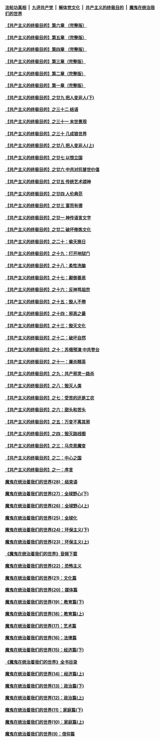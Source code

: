 

####  [法轮功真相](../../../../basic/blob/master/README.md?t=05190102) &nbsp;|&nbsp; [九评共产党](../../../../9ping.md/blob/master/README.md?t=05190102) &nbsp;|&nbsp; [解体党文化](../../../../jtdwh.md/blob/master/README.md?t=05190102)  &nbsp;|&nbsp; [共产主义的终极目的](../../../../gczydzjmd.md/blob/master/README.md?t=05190102) &nbsp;|&nbsp; [魔鬼在统治我们的世界](../../../../mgztzwmdsj.md/blob/master/README.md?t=05190102) 

#### [【共产主义的终极目的】第六章 （完整版）](../pages/nsc422/n11428913.md?t=05190102) 

#### [【共产主义的终极目的】第五章 （完整版）](../pages/nsc422/n11428912.md?t=05190102) 

#### [【共产主义的终极目的】第四章 （完整版）](../pages/nsc422/n11428907.md?t=05190102) 

#### [【共产主义的终极目的】第三章（完整版）](../pages/nsc422/n11428848.md?t=05190102) 

#### [【共产主义的终极目的】第二章（完整版）](../pages/nsc422/n11428831.md?t=05190102) 

#### [【共产主义的终极目的】第一章（完整版）](../pages/nsc422/n11417651.md?t=05190102) 

#### [【共产主义的终极目的】之廿九 把人变非人(下)](../pages/nsc422/n11344140.md?t=05190102) 

#### [【共产主义的终极目的】之三十二 结语](../pages/nsc422/n11360535.md?t=05190102) 

#### [【共产主义的终极目的】之三十一 末世景观](../pages/nsc422/n11351129.md?t=05190102) 

#### [【共产主义的终极目的】之三十 几成狼世界](../pages/nsc422/n11348280.md?t=05190102) 

#### [【共产主义的终极目的】之廿八 把人变非人(上)](../pages/nsc422/n11340492.md?t=05190102) 

#### [【共产主义的终极目的】之廿七 以恨立国](../pages/nsc422/n11336944.md?t=05190102) 

#### [【共产主义的终极目的】之廿六 中共对抗普世价值](../pages/nsc422/n11324785.md?t=05190102) 

#### [【共产主义的终极目的】之廿五 传统艺术颂神](../pages/nsc422/n11296396.md?t=05190102) 

#### [【共产主义的终极目的】之廿四 人伦典范](../pages/nsc422/n11296397.md?t=05190102) 

#### [【共产主义的终极目的】之廿三 富而有德](../pages/nsc422/n11283598.md?t=05190102) 

#### [【共产主义的终极目的】之廿一 神传语言文字](../pages/nsc422/n11263265.md?t=05190102) 

#### [【共产主义的终极目的】之廿二 破坏修炼文化](../pages/nsc422/n11245728.md?t=05190102) 

#### [【共产主义的终极目的】之二十：偷天换日](../pages/nsc422/n11238846.md?t=05190102) 

#### [【共产主义的终极目的】之十九：打开地狱门](../pages/nsc422/n11206376.md?t=05190102) 

#### [【共产主义的终极目的】之十八：柔性洗脑](../pages/nsc422/n11199994.md?t=05190102) 

#### [【共产主义的终极目的】之十七：颠倒善恶](../pages/nsc422/n11179782.md?t=05190102) 

#### [【共产主义的终极目的】之十六：反神骂祖宗](../pages/nsc422/n11166798.md?t=05190102) 

#### [【共产主义的终极目的】之十五：毁人不倦](../pages/nsc422/n11166792.md?t=05190102) 

#### [【共产主义的终极目的】之十四：邪恶之最](../pages/nsc422/n11150249.md?t=05190102) 

#### [【共产主义的终极目的】之十三：毁灭文化](../pages/nsc422/n11135227.md?t=05190102) 

#### [【共产主义的终极目的】之十二：破坏自然](../pages/nsc422/n11135214.md?t=05190102) 

#### [【共产主义的终极目的】之十：苏俄预演 中共登台](../pages/nsc422/n11118424.md?t=05190102) 

#### [【共产主义的终极目的】之十一：屠杀精英](../pages/nsc422/n11118442.md?t=05190102) 

#### [【共产主义的终极目的】之九：共产邪灵一路杀](../pages/nsc422/n11114139.md?t=05190102) 

#### [【共产主义的终极目的】之八：毁灭人类](../pages/nsc422/n11108503.md?t=05190102) 

#### [【共产主义的终极目的】之七：受苦的还是工农](../pages/nsc422/n11101809.md?t=05190102) 

#### [【共产主义的终极目的】之六：甜头和苦头](../pages/nsc422/n11096971.md?t=05190102) 

#### [【共产主义的终极目的】之五：万变不离其邪](../pages/nsc422/n11091285.md?t=05190102) 

#### [【共产主义的终极目的】之四：毁灭路线图](../pages/nsc422/n11086284.md?t=05190102) 

#### [【共产主义的终极目的】之三：马克思魔变](../pages/nsc422/n11061941.md?t=05190102) 

#### [【共产主义的终极目的】之二：中心之国](../pages/nsc422/n11047728.md?t=05190102) 

#### [【共产主义的终极目的】之一：序言](../pages/nsc422/n11086077.md?t=05190102) 

#### [魔鬼在统治着我们的世界(28)：结束语](../pages/nsc422/n10936246.md?t=05190102) 

#### [魔鬼在统治着我们的世界(27)：全球野心(下)](../pages/nsc422/n10928319.md?t=05190102) 

#### [魔鬼在统治着我们的世界(26)：全球野心(上)](../pages/nsc422/n10900318.md?t=05190102) 

#### [魔鬼在统治着我们的世界(25)：全球化](../pages/nsc422/n10788205.md?t=05190102) 

#### [魔鬼在统治着我们的世界(24)：环保主义(下)](../pages/nsc422/n10695307.md?t=05190102) 

#### [魔鬼在统治着我们的世界(23)：环保主义(上)](../pages/nsc422/n10688613.md?t=05190102) 

#### [《魔鬼在统治着我们的世界》音频下载](../pages/nsc422/n10635553.md?t=05190102) 

#### [魔鬼在统治着我们的世界(22)：恐怖主义](../pages/nsc422/n10614727.md?t=05190102) 

#### [魔鬼在统治着我们的世界(21)：文化篇](../pages/nsc422/n10597706.md?t=05190102) 

#### [魔鬼在统治着我们的世界(20)：媒体篇](../pages/nsc422/n10586579.md?t=05190102) 

#### [魔鬼在统治着我们的世界(19)：教育篇(下)](../pages/nsc422/n10564808.md?t=05190102) 

#### [魔鬼在统治着我们的世界(18)：教育篇(上)](../pages/nsc422/n10526970.md?t=05190102) 

#### [魔鬼在统治着我们的世界(17)：艺术篇](../pages/nsc422/n10499093.md?t=05190102) 

#### [魔鬼在统治着我们的世界(16)：法律篇](../pages/nsc422/n10485969.md?t=05190102) 

#### [魔鬼在统治着我们的世界(15)：经济篇(下)](../pages/nsc422/n10469975.md?t=05190102) 

#### [《魔鬼在统治着我们的世界》全书目录](../pages/nsc422/n10464261.md?t=05190102) 

#### [魔鬼在统治着我们的世界(14)：经济篇(上)](../pages/nsc422/n10457370.md?t=05190102) 

#### [魔鬼在统治着我们的世界(13)：政治篇(下)](../pages/nsc422/n10448270.md?t=05190102) 

#### [魔鬼在统治着我们的世界(12)：政治篇(上)](../pages/nsc422/n10444576.md?t=05190102) 

#### [魔鬼在统治着我们的世界(11)：家庭篇(下)](../pages/nsc422/n10440961.md?t=05190102) 

#### [魔鬼在统治着我们的世界(10)：家庭篇(上)](../pages/nsc422/n10435448.md?t=05190102) 

#### [魔鬼在统治着我们的世界(9)：信仰篇](../pages/nsc422/n10432159.md?t=05190102) 

